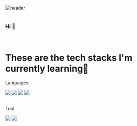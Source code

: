 <!--
**charmdovi/charmdovi** is a ✨ _special_ ✨ repository because its `README.md` (this file) appears on your GitHub profile.

Here are some ideas to get you started:

- 🔭 I’m currently working on ...
- 🌱 I’m currently learning ...
- 👯 I’m looking to collaborate on ...
- 🤔 I’m looking for help with ...
- 💬 Ask me about ...
- 📫 How to reach me: ...
- 😄 Pronouns: ...
- ⚡ Fun fact: ...
-->

![header](https://capsule-render.vercel.app/api?type=cylinder&color=F4D47B&height=120&section=header&text=charmdovi%20portfolio&fontSize=70&fontColor=d6ace6)
</br>
</br>
### Hi 👋 
</br>

# These are the tech stacks I'm currently learning🌱

Languages
<div align="left">
	<img src="https://img.shields.io/badge/Python-007396?style=flat&logo=Python&logoColor=white" />
	<img src="https://img.shields.io/badge/HTML5-E34F26?style=flat&logo=HTML5&logoColor=white" />
	<img src="https://img.shields.io/badge/Linux-FCC624?style=flat&logo=Linux&logoColor=white" />
  <img src="https://img.shields.io/badge/MySQL-4479A1?style=flat&logo=MySQL&logoColor=white" />
</div>
</br>

Tool
<div align="left">
	<img src="https://img.shields.io/badge/GitHub-181717?style=flat&logo=GitHub&logoColor=white" />
  <img src="https://img.shields.io/badge/VisualStudiocode-007ACC?style=flat&logo=VisualStudiocode&logoColor=white" />
</div>
</br>
